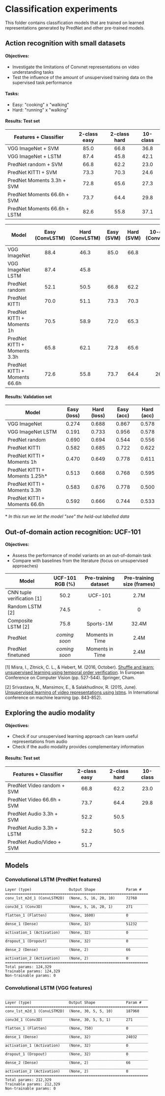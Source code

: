 # Classification experiments

This folder contains classification models that are trained on learned representations generated by PredNet and other pre-trained models.

## Action recognition with small datasets
#### Objectives:
* Investigate the limitations of Convnet representations on video understanding tasks
* Test the influence of the amount of unsupervised training data on the supervised task performance

#### Tasks:
* Easy: "cooking" x "walking"
* Hard: "running" x "walking"

#### Results: Test set

| Features + Classifier           | 2-class easy | 2-class hard | 10-class |
| -------------                   | :--: | :--: | :--: |
| VGG ImageNet + SVM              | 85.0 | 66.8 | 36.8 |
| VGG ImageNet + LSTM             | 87.4 | 45.8 | 42.1 |
| PredNet random + SVM            | 66.8 | 62.2 | 23.0 |
| PredNet KITTI + SVM             | 73.3 | 70.3 | 24.6 |
| PredNet Moments 3.3h + SVM      | 72.8 | 65.6 | 27.3 |
| PredNet Moments 66.6h + SVM     | 73.7 | 64.4 | 29.8 |
| PredNet Moments 66.6h + LSTM    | 82.6 | 55.8 | 37.1 |


| Model      | Easy (ConvLSTM) | Hard (ConvLSTM) | Easy (SVM) | Hard (SVM) | 10-class (ConvLSTM) | 10-class (SVM) |
| -------------                  | :--:  | :--:  | :--:  | :--:  | :--:  | :--:  |
| VGG ImageNet                   | 88.4 | 46.3 | 85.0 | 66.8 | | 36.8 |
| VGG ImageNet LSTM              | 87.4 | 45.8 |  |  | | |
| PredNet random                 | 52.1 | 50.5 | 66.8 | 62.2 | | 23.0 |
| PredNet KITTI                  | 70.0 | 51.1 | 73.3 | 70.3 | | 24.6 |
| PredNet KITTI + Moments 1h     | 70.5 | 58.9 | 72.0 | 65.3 | | |
| PredNet KITTI + Moments 3.3h   | 65.8 | 62.1 | 72.8 | 65.6 | | 27.3 |
| PredNet KITTI + Moments 66.6h  | 72.6 | 55.8 | 73.7 | 64.4 | 26.9 | 29.8 |

#### Results: Validation set

| Model    | Easy (loss) | Hard (loss) | Easy (acc) | Hard (acc) |    
| -------------                  | :---: | :---: | :---: | :---: |
| VGG ImageNet                   | 0.274 | 0.688 | 0.867 | 0.578 |
| VGG ImageNet LSTM              | 0.191 | 0.733 | 0.956 | 0.578 |
| PredNet random                 | 0.690 | 0.694 | 0.544 | 0.556 |
| PredNet KITTI                  | 0.582 | 0.685 | 0.722 | 0.622 |
| PredNet KITTI + Moments 1h     | 0.470 | 0.649 | 0.778 | 0.611 |
| PredNet KITTI + Moments 1.25h* | 0.513 | 0.668 | 0.768 | 0.595 |
| PredNet KITTI + Moments 3.3h   | 0.583 | 0.676 | 0.778 | 0.500 |
| PredNet KITTI + Moments 66.6h  | 0.592 | 0.666 | 0.744 | 0.533 |

\* _In this run we let the model "see" the held-out labelled data_

## Out-of-domain action recognition: UCF-101
#### Objectives:
* Assess the performance of model variants on an out-of-domain task
* Compare with baselines from the literature (focus on unsupervised approaches)

| Model                       | UCF-101 RGB (%) | Pre-training dataset | Pre-training size (frames) |
| -------------               | :--: | :---:           | :---: |
| CNN tuple verification [1]  | 50.2 | UCF-101         | 2.7M  |
| Random LSTM [2]             | 74.5 | -       | 0     |
| Composite LSTM [2]          | 75.8 | Sports-1M       | 32.4M |
| PredNet                     | _coming soon_ | Moments in Time | 2.4M  |
| PredNet finetuned           | _coming soon_ | Moments in Time | 2.4M  |

[1] Misra, I., Zitnick, C. L., & Hebert, M. (2016, October). [Shuffle and learn: unsupervised learning using temporal order verification](https://link.springer.com/chapter/10.1007/978-3-319-46448-0_32). In European Conference on Computer Vision (pp. 527-544). Springer, Cham.

[2] Srivastava, N., Mansimov, E., & Salakhudinov, R. (2015, June). [Unsupervised learning of video representations using lstms](https://arxiv.org/abs/1502.04681). In International conference on machine learning (pp. 843-852).


## Exploring the audio modality
#### Objectives:
* Check if our unsupervised learning approach can learn useful representations from audio
* Check if the audio modality provides complementary information 

#### Results: Test set

| Features + Classifier        | 2-class easy | 2-class hard | 10-class |
| -------------                | :--: | :--: | :--: |
| PredNet Video random + SVM   | 66.8 | 62.2 | 23.0 |
| PredNet Video 66.6h + SVM    | 73.7 | 64.4 | 29.8 |
| PredNet Audio 3.3h + SVM     | 52.2 | 50.5 |  |
| PredNet Audio 3.3h + LSTM    | 52.2 | 50.5 |  |
| PredNet Audio/Video + SVM    | 51.7 |  |  |

## Models


### Convolutional LSTM (PredNet features)
```
Layer (type)                 Output Shape              Param #   
=================================================================
conv_lst_m2d_1 (ConvLSTM2D)  (None, 5, 16, 20, 10)     72760     
_________________________________________________________________
conv3d_1 (Conv3D)            (None, 5, 16, 20, 1)      271       
_________________________________________________________________
flatten_1 (Flatten)          (None, 1600)              0         
_________________________________________________________________
dense_1 (Dense)              (None, 32)                51232     
_________________________________________________________________
activation_1 (Activation)    (None, 32)                0         
_________________________________________________________________
dropout_1 (Dropout)          (None, 32)                0         
_________________________________________________________________
dense_2 (Dense)              (None, 2)                 66        
_________________________________________________________________
activation_2 (Activation)    (None, 2)                 0         
=================================================================
Total params: 124,329
Trainable params: 124,329
Non-trainable params: 0
```

### Convolutional LSTM (VGG features)

```
_________________________________________________________________
Layer (type)                 Output Shape              Param #   
=================================================================
conv_lst_m2d_1 (ConvLSTM2D)  (None, 30, 5, 5, 10)      187960    
_________________________________________________________________
conv3d_1 (Conv3D)            (None, 30, 5, 5, 1)       271       
_________________________________________________________________
flatten_1 (Flatten)          (None, 750)               0         
_________________________________________________________________
dense_1 (Dense)              (None, 32)                24032     
_________________________________________________________________
activation_1 (Activation)    (None, 32)                0         
_________________________________________________________________
dropout_1 (Dropout)          (None, 32)                0         
_________________________________________________________________
dense_2 (Dense)              (None, 2)                 66        
_________________________________________________________________
activation_2 (Activation)    (None, 2)                 0         
=================================================================
Total params: 212,329
Trainable params: 212,329
Non-trainable params: 0
```

